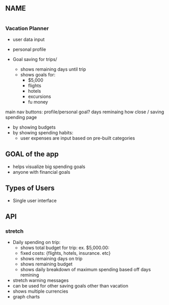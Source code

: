 ## NAME
# 
### Vacation Planner
<!-- budgeting:
switch (saving.length)
  case '1 day': daily spending/saving/goal tracking
  break
  case '7 days': weeky spending/saving/goal tracking
  break
  case '14 days': bi-weekly spending/saving/goal tracking
  case '30 days': monthly spending/saving/goal tracking
  break
  case '365 days': annual spending/saving/goal tracking
  break -->


- user data input
- personal profile

- Goal saving for trips/
  - shows remaining days until trip
  - shows goals for:
    - $5,000
    - flights 
    - hotels 
    - excursions 
    - fu money

main nav buttons: 
  profile/personal
  goal? days reminaing how close / saving
  spending page


  - by showing budgets
  - by showing spending habits:
    - user expenses are input based on pre-built categories

## GOAL of the app
- helps visualize big spending goals
- anyone with financial goals

## Types of Users
  - Single user interface

## API

### stretch
- Daily spending on trip:
  - shows total budget for trip: ex. $5,000.00:
  - fixed costs: {flights, hotels, insurance. etc}
  - shows remaining days on trip
  - shows remaining budget
  - shows daily breakdown of maximum spending based off days remining
- stretch warning messages
- can be used for other saving goals other than vacation
- shows multiple currencies
- graph charts